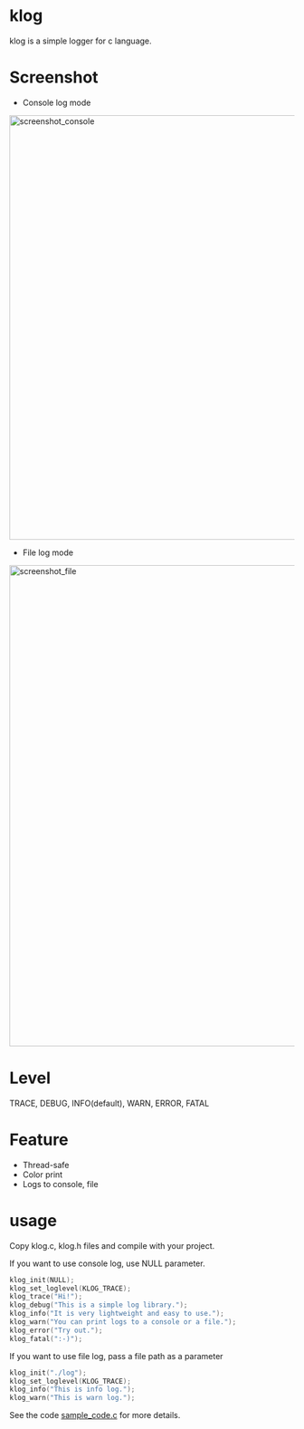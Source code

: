 # klog
klog is a simple logger for c language.

# Screenshot
- Console log mode

<img width="750" alt="screenshot_console" src="https://user-images.githubusercontent.com/12155982/68599410-da9c8700-04e3-11ea-9d1c-504fc5d661e7.png">

- File log mode

<img width="850" alt="screenshot_file" src="https://user-images.githubusercontent.com/12155982/68599412-dcfee100-04e3-11ea-9757-78c479b12545.png">

# Level
TRACE, DEBUG, INFO(default), WARN, ERROR, FATAL

# Feature
- Thread-safe
- Color print
- Logs to console, file

# usage
Copy klog.c, klog.h files and compile with your project.

If you want to use console log, use NULL parameter.
```c
klog_init(NULL);
klog_set_loglevel(KLOG_TRACE);
klog_trace("Hi!");
klog_debug("This is a simple log library.");
klog_info("It is very lightweight and easy to use.");
klog_warn("You can print logs to a console or a file.");
klog_error("Try out.");
klog_fatal(":-)");
```

If you want to use file log, pass a file path as a parameter
```c
klog_init("./log");
klog_set_loglevel(KLOG_TRACE);
klog_info("This is info log.");
klog_warn("This is warn log.");
```

See the code [sample_code.c](sample_code.c) for more details.
